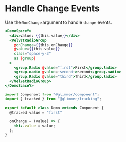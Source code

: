 # Handle Change Events

Use the `@onChange` argument to handle `change` events.

```hbs template
<DemoSpaceY>
  <div>Value: {{this.value}}</div>
  <VelvetRadioGroup
    @onChange={{this.onChange}}
    @value={{this.value}}
    class="space-y-3"
    as |group|
  >
    <group.Radio @value="first">First</group.Radio>
    <group.Radio @value="second">Second</group.Radio>
    <group.Radio @value="third">Third</group.Radio>
  </VelvetRadioGroup>
</DemoSpaceY>
```

```js component
import Component from "@glimmer/component";
import { tracked } from "@glimmer/tracking";

export default class Demo extends Component {
  @tracked value = "first";

  onChange = (value) => {
    this.value = value;
  };
}
```
